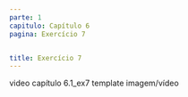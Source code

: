```yaml
---
parte: 1
capitulo: Capítulo 6
pagina: Exercício 7


title: Exercício 7
---
```


video capítulo 6.1_ex7
template imagem/vídeo
